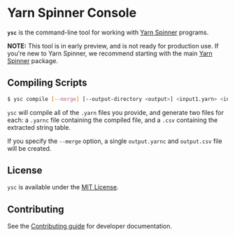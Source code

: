 # Yarn Spinner Console

**`ysc`** is the command-line tool for working with [Yarn Spinner](https://github.com/YarnSpinnerTool/YarnSpinner) programs.

**NOTE:** This tool is in early preview, and is not ready for production use. If you're new to Yarn Spinner, we recommend starting with the main [Yarn Spinner](https://yarnspinner.dev) package.

## Compiling Scripts

```bash
$ ysc compile [--merge] [--output-directory <output>] <input1.yarn> <input2.yarn> ...
```

`ysc` will compile all of the `.yarn` files you provide, and generate two files for each: a `.yarnc` file containing the compiled file, and a `.csv` containing the extracted string table.

If you specify the `--merge` option, a single `output.yarnc` and `output.csv` file will be created.

## License

`ysc` is available under the [MIT License](LICENSE.md).

## Contributing

See the [Contributing guide](CONTRIBUTING.md) for developer documentation.

